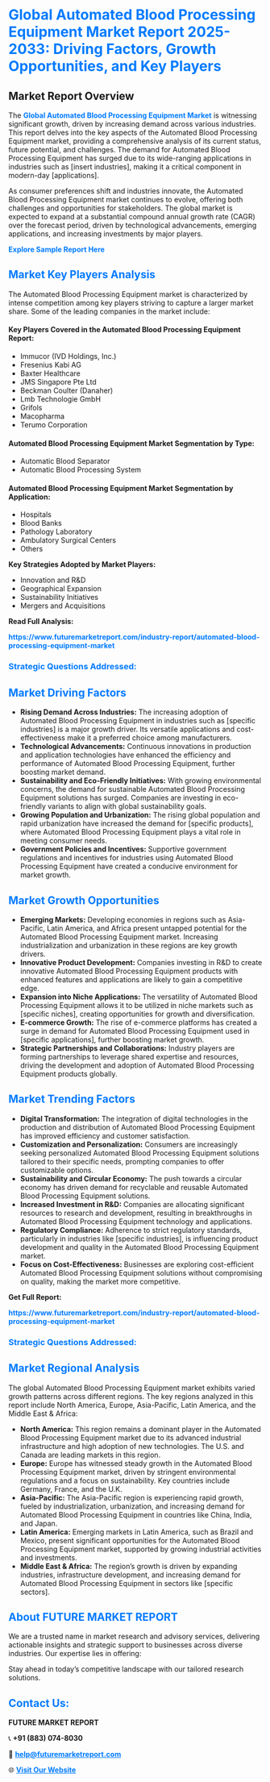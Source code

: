 <h1 style="color: #007BFF;">Global Automated Blood Processing Equipment Market Report 2025-2033: Driving Factors, Growth Opportunities, and Key Players</h1>

<section id="overview">
<h2>Market Report Overview</h2>
<p>The <a href="https://www.futuremarketreport.com/industry-report/automated-blood-processing-equipment-market" style="color: #007BFF; text-decoration: none;"><strong>Global Automated Blood Processing Equipment Market</strong></a> is witnessing significant growth, driven by increasing demand across various industries. This report delves into the key aspects of the Automated Blood Processing Equipment market, providing a comprehensive analysis of its current status, future potential, and challenges. The demand for Automated Blood Processing Equipment has surged due to its wide-ranging applications in industries such as [insert industries], making it a critical component in modern-day [applications].</p>
<p>As consumer preferences shift and industries innovate, the Automated Blood Processing Equipment market continues to evolve, offering both challenges and opportunities for stakeholders. The global market is expected to expand at a substantial compound annual growth rate (CAGR) over the forecast period, driven by technological advancements, emerging applications, and increasing investments by major players.</p>
</section>

<section id="overview">
<p><a href="https://www.futuremarketreport.com/request-sample/reportId=77485" style="color: #007BFF; text-decoration: none;"><strong>Explore Sample Report Here</strong></a></p>
</section>

<section id="key-players">
<h2 style="color: #007BFF;">Market Key Players Analysis</h2>
<p>The Automated Blood Processing Equipment market is characterized by intense competition among key players striving to capture a larger market share. Some of the leading companies in the market include:</p>
<h4>Key Players Covered in the Automated Blood Processing Equipment Report:</h4>
<ul><li>Immucor (IVD Holdings, Inc.)</li><li>Fresenius Kabi AG</li><li>Baxter Healthcare</li><li>JMS Singapore Pte Ltd</li><li>Beckman Coulter (Danaher)</li><li>Lmb Technologie GmbH</li><li>Grifols</li><li>Macopharma</li><li>Terumo Corporation</li></ul>
<h4>Automated Blood Processing Equipment Market Segmentation by Type:</h4>
<ul><li>Automatic Blood Separator</li><li>Automatic Blood Processing System</li></ul>

<h4>Automated Blood Processing Equipment Market Segmentation by Application:</h4>
<ul><li>Hospitals</li><li>Blood Banks</li><li>Pathology Laboratory</li><li>Ambulatory Surgical Centers</li><li>Others</li></ul>
<p><strong>Key Strategies Adopted by Market Players:</strong></p>
<ul>
<li>Innovation and R&D</li>
<li>Geographical Expansion</li>
<li>Sustainability Initiatives</li>
<li>Mergers and Acquisitions</li>
</ul>
</section>

<section>
<p><strong>Read Full Analysis: </strong></p><a href="https://www.futuremarketreport.com/industry-report/automated-blood-processing-equipment-market" style="color: #007BFF; text-decoration: none;"><strong>https://www.futuremarketreport.com/industry-report/automated-blood-processing-equipment-market</strong></a>
<h3 style="color: #007BFF;">Strategic Questions Addressed:</h3>
</section>

<section id="driving-factors">
<h2 style="color: #007BFF;">Market Driving Factors</h2>
<ul>
<li><strong>Rising Demand Across Industries:</strong> The increasing adoption of Automated Blood Processing Equipment in industries such as [specific industries] is a major growth driver. Its versatile applications and cost-effectiveness make it a preferred choice among manufacturers.</li>
<li><strong>Technological Advancements:</strong> Continuous innovations in production and application technologies have enhanced the efficiency and performance of Automated Blood Processing Equipment, further boosting market demand.</li>
<li><strong>Sustainability and Eco-Friendly Initiatives:</strong> With growing environmental concerns, the demand for sustainable Automated Blood Processing Equipment solutions has surged. Companies are investing in eco-friendly variants to align with global sustainability goals.</li>
<li><strong>Growing Population and Urbanization:</strong> The rising global population and rapid urbanization have increased the demand for [specific products], where Automated Blood Processing Equipment plays a vital role in meeting consumer needs.</li>
<li><strong>Government Policies and Incentives:</strong> Supportive government regulations and incentives for industries using Automated Blood Processing Equipment have created a conducive environment for market growth.</li>
</ul>
</section>

<section id="growth-opportunities">
<h2 style="color: #007BFF;">Market Growth Opportunities</h2>
<ul>
<li><strong>Emerging Markets:</strong> Developing economies in regions such as Asia-Pacific, Latin America, and Africa present untapped potential for the Automated Blood Processing Equipment market. Increasing industrialization and urbanization in these regions are key growth drivers.</li>
<li><strong>Innovative Product Development:</strong> Companies investing in R&D to create innovative Automated Blood Processing Equipment products with enhanced features and applications are likely to gain a competitive edge.</li>
<li><strong>Expansion into Niche Applications:</strong> The versatility of Automated Blood Processing Equipment allows it to be utilized in niche markets such as [specific niches], creating opportunities for growth and diversification.</li>
<li><strong>E-commerce Growth:</strong> The rise of e-commerce platforms has created a surge in demand for Automated Blood Processing Equipment used in [specific applications], further boosting market growth.</li>
<li><strong>Strategic Partnerships and Collaborations:</strong> Industry players are forming partnerships to leverage shared expertise and resources, driving the development and adoption of Automated Blood Processing Equipment products globally.</li>
</ul>
</section>

<section id="trending-factors">
<h2 style="color: #007BFF;">Market Trending Factors</h2>
<ul>
<li><strong>Digital Transformation:</strong> The integration of digital technologies in the production and distribution of Automated Blood Processing Equipment has improved efficiency and customer satisfaction.</li>
<li><strong>Customization and Personalization:</strong> Consumers are increasingly seeking personalized Automated Blood Processing Equipment solutions tailored to their specific needs, prompting companies to offer customizable options.</li>
<li><strong>Sustainability and Circular Economy:</strong> The push towards a circular economy has driven demand for recyclable and reusable Automated Blood Processing Equipment solutions.</li>
<li><strong>Increased Investment in R&D:</strong> Companies are allocating significant resources to research and development, resulting in breakthroughs in Automated Blood Processing Equipment technology and applications.</li>
<li><strong>Regulatory Compliance:</strong> Adherence to strict regulatory standards, particularly in industries like [specific industries], is influencing product development and quality in the Automated Blood Processing Equipment market.</li>
<li><strong>Focus on Cost-Effectiveness:</strong> Businesses are exploring cost-efficient Automated Blood Processing Equipment solutions without compromising on quality, making the market more competitive.</li>
</ul>
</section>

<section>
<p><strong>Get Full Report: </strong></p><a href="https://www.futuremarketreport.com/industry-report/automated-blood-processing-equipment-market" style="color: #007BFF; text-decoration: none;"><strong>https://www.futuremarketreport.com/industry-report/automated-blood-processing-equipment-market</strong></a>
<h3 style="color: #007BFF;">Strategic Questions Addressed:</h3>
</section>


<section id="regional-analysis">
<h2 style="color: #007BFF;">Market Regional Analysis</h2>
<p>The global Automated Blood Processing Equipment market exhibits varied growth patterns across different regions. The key regions analyzed in this report include North America, Europe, Asia-Pacific, Latin America, and the Middle East & Africa:</p>
<ul>
<li><strong>North America:</strong> This region remains a dominant player in the Automated Blood Processing Equipment market due to its advanced industrial infrastructure and high adoption of new technologies. The U.S. and Canada are leading markets in this region.</li>
<li><strong>Europe:</strong> Europe has witnessed steady growth in the Automated Blood Processing Equipment market, driven by stringent environmental regulations and a focus on sustainability. Key countries include Germany, France, and the U.K.</li>
<li><strong>Asia-Pacific:</strong> The Asia-Pacific region is experiencing rapid growth, fueled by industrialization, urbanization, and increasing demand for Automated Blood Processing Equipment in countries like China, India, and Japan.</li>
<li><strong>Latin America:</strong> Emerging markets in Latin America, such as Brazil and Mexico, present significant opportunities for the Automated Blood Processing Equipment market, supported by growing industrial activities and investments.</li>
<li><strong>Middle East & Africa:</strong> The region’s growth is driven by expanding industries, infrastructure development, and increasing demand for Automated Blood Processing Equipment in sectors like [specific sectors].</li>
</ul>
</section>

<footer>
<h2 style="color: #007BFF;">About FUTURE MARKET REPORT</h2>
<p>We are a trusted name in market research and advisory services, delivering actionable insights and strategic support to businesses across diverse industries. Our expertise lies in offering:</p>

<p>Stay ahead in today’s competitive landscape with our tailored research solutions.</p>

<h2 style="color: #007BFF;">Contact Us:</h2>
<p><strong>FUTURE MARKET REPORT</strong></p>
<p>📞 <strong>+91 (883) 074-8030</strong></p>
<p>📧 <strong><a href="mailto:help@futuremarketreport.com" style="color: #007BFF;">help@futuremarketreport.com</a></strong></p>
<p>🌐 <strong><a href="https://www.futuremarketreport.com/" style="color: #007BFF;">Visit Our Website</a></strong></p>
</footer>